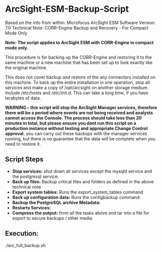 # ArcSight-ESM-Backup-Script #
Based on the info from within:
Microfocus ArcSight ESM Software Version: 7.0 Technical Note: CORR-Engine Backup and Recovery - For Compact Mode Only

**Note: The script applies to ArcSight ESM with CORR-Engine in compact mode only.**

This procedure is for backing up the CORR-Engine and restoring it to the same machine or a new machine that has been set up to look exactly like the original machine.

This does not cover backup and restore of the any connectors installed on this machine. To back up the entire installation in one operation, stop all services and make a copy of /opt/arcsight on another storage medium. Include /etc/hosts and /etc/init.d. This can take a long time, if you have terabytes of data.

**WARNING - this script will stop the ArcSight Manager services, therefore there will be a period where events are not being received and analysts cannot access the Console. The process should take less than 20 minutes in total, but please ensure you dont run this script on a production instance without testing and appropriate Change Control approval.**
you can carry out these backups with the manager services running, but there is no guarantee that the data will be complete when you need to restore it.

## Script Steps ##
- **Stop services:** shut down all services except the mysqld service and the postgresql service.
- **Back up files:** Backup critical files and folders as defined in the above technical note
- **Export system tables:** Runs the export_system_tables command
- **Back up configuration data:** Runs the configbackup command:
- **Backup the PostgreSQL archive Metadata:**
- **Restarts Services:**
- **Compress the output:** from all the tasks above and tar into a file for export to secure backups / other media


## Execution: ##
./arc_full_backup.sh
